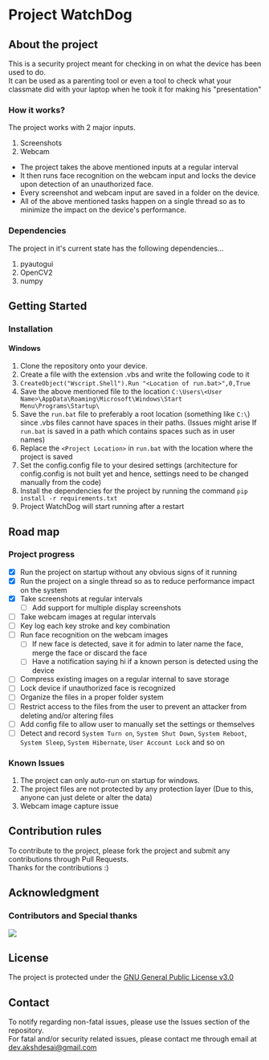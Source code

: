 # Project WatchDog  
  
## About the project  
This is a security project meant for checking in on what the device has been used to do.  
It can be used as a parenting tool or even a tool to check what your classmate did with your laptop when he took it for making his "presentation"  
   
### How it works?  
The project works with 2 major inputs.  
1. Screenshots  
2. Webcam  
 - The project takes the above mentioned inputs at a regular interval  
 - It then runs face recognition on the webcam input and locks the device upon detection of an unauthorized face.  
 - Every screenshot and webcam input are saved in a folder on the device.  
 - All of the above mentioned tasks happen on a single thread so as to minimize the impact on the device's performance.  
  
### Dependencies  
The project in it's current state has the following dependencies...  
1. pyautogui  
2. OpenCV2  
3. numpy  
  
## Getting Started  
### Installation  
#### Windows  
 1. Clone the repository onto your device.  
 2. Create a file with the extension .vbs and write the following code to it  
 3. `CreateObject("Wscript.Shell").Run "<Location of run.bat>",0,True`  
 4. Save the above mentioned file to the location `C:\Users\<User Name>\AppData\Roaming\Microsoft\Windows\Start Menu\Programs\Startup\`  
 5. Save the `run.bat` file to preferably a root location (something like `C:\`) since .vbs files cannot have spaces in their paths. (Issues might arise If `run.bat` is saved in a path which contains spaces such as in user names)  
 6. Replace the `<Project Location>` in `run.bat` with the location where the project is saved  
 7. Set the config.config file to your desired settings (architecture for config.config is not built yet and hence, settings need to be changed manually from the code)  
 8. Install the dependencies for the project by running the command `pip install -r requirements.txt`  
 9. Project WatchDog will start running after a restart  
  
## Road map  
### Project progress  
- [x] Run the project on startup without any obvious signs of it running  
- [x] Run the project on a single thread so as to reduce performance impact on the system  
- [x] Take screenshots at regular intervals  
    - [ ] Add support for multiple display screenshots  
- [ ] Take webcam images at regular intervals  
- [ ] Key log each key stroke and key combination  
- [ ] Run face recognition on the webcam images  
    - [ ] If new face is detected, save it for admin to later name the face, merge the face or discard the face  
    - [ ] Have a notification saying hi if a known person is detected using the device  
- [ ] Compress existing images on a regular internal to save storage  
- [ ] Lock device if unauthorized face is recognized  
- [ ] Organize the files in a proper folder system  
- [ ] Restrict access to the files from the user to prevent an attacker from deleting and/or altering files  
- [ ] Add config file to allow user to manually set the settings or themselves  
- [ ] Detect and record `System Turn on`, `System Shut Down`, `System Reboot`, `System Sleep`, `System Hibernate`, `User Account Lock` and so on  
  
### Known Issues  
1. The project can only auto-run on startup for windows.  
2. The project files are not protected by any protection layer (Due to this, anyone can just delete or alter the data)
3. Webcam image capture issue
  
## Contribution rules  
To contribute to the project, please fork the project and submit any contributions through Pull Requests.  
Thanks for the contributions :)  
  
## Acknowledgment  
### Contributors and Special thanks  
<a href="https://github.com/AkshDesai04/Project-WatchDog/graphs/contributors">
  <img src="https://contrib.rocks/image?repo=AkshDesai04/Project-WatchDog" />
</a>  
  
## License  
The project is protected under the [GNU General Public License v3.0](./LICENSE.md)  
  
## Contact  
To notify regarding non-fatal issues, please use the Issues section of the repository.  
For fatal and/or security related issues, please contact me through email at dev.akshdesai@gmail.com  